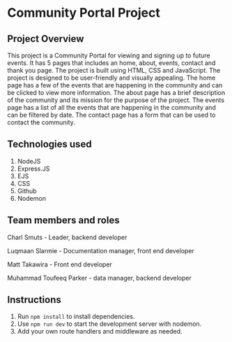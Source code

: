 # Community Portal Project

## Project Overview

This project is a Community Portal for viewing and signing up to future events. It has 5 pages that includes an home, about, events, contact and thank you page. The project is built using HTML, CSS and JavaScript. The project is designed to be user-friendly and visually appealing. The home page has a few of the events that are happening in the community and can be clicked to view more information. The about page has a brief description of the community and its mission for the purpose of the project. The events page has a list of all the events that are happening in the community and can be filtered by date. The contact page has a form that can be used to contact the community.

## Technologies used

1. NodeJS
2. Express.JS
3. EJS
4. CSS
5. Github
6. Nodemon

## Team members and roles

Charl Smuts - Leader, backend developer

Luqmaan Slarmie - Documentation manager, front end developer

Matt Takawira - Front end developer

Muhammad Toufeeq Parker - data manager, backend developer

## Instructions

1. Run `npm install` to install dependencies.
2. Use `npm run dev` to start the development server with nodemon.
3. Add your own route handlers and middleware as needed.